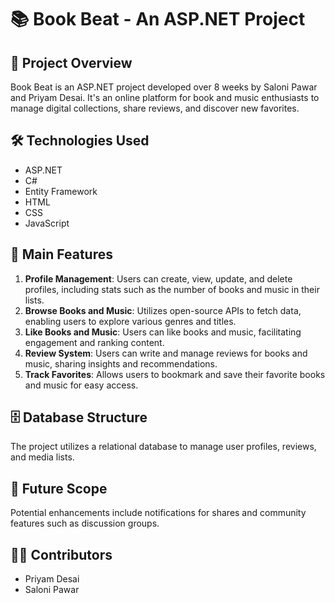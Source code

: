 # 📚 Book Beat - An ASP.NET Project

## 🌟 Project Overview

Book Beat is an ASP.NET project developed over 8 weeks by Saloni Pawar and Priyam Desai. It's an online platform for book and music enthusiasts to manage digital collections, share reviews, and discover new favorites.

## 🛠️ Technologies Used

- ASP.NET
- C#
- Entity Framework
- HTML
- CSS
- JavaScript

## 🚀 Main Features

1. **Profile Management**: Users can create, view, update, and delete profiles, including stats such as the number of books and music in their lists.
2. **Browse Books and Music**: Utilizes open-source APIs to fetch data, enabling users to explore various genres and titles.
3. **Like Books and Music**: Users can like books and music, facilitating engagement and ranking content.
4. **Review System**: Users can write and manage reviews for books and music, sharing insights and recommendations.
5. **Track Favorites**: Allows users to bookmark and save their favorite books and music for easy access.

## 🗄️ Database Structure

The project utilizes a relational database to manage user profiles, reviews, and media lists.

## 🚀 Future Scope

Potential enhancements include notifications for shares and community features such as discussion groups.

## 👨‍💻 Contributors 

- Priyam Desai
- Saloni Pawar
